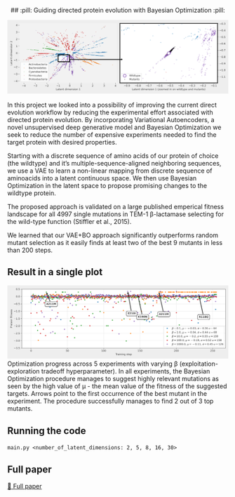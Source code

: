 <p align="center">
## :pill: Guiding directed protein evolution with Bayesian Optimization :pill:
</p>

![Image latent space](img/latent_space_wide_with_mutants.png)

In this project we looked into a possibility of improving the current direct evolution workflow by reducing the experimental effort associated with directed protein evolution. By incorporating Variational Autoencoders, a novel unsupervised deep generative model and Bayesian Optimization we seek to reduce the number of expensive experiments needed to find the target protein with desired properties. 

Starting with a discrete sequence of amino acids of our protein of choice (the wildtype) and it’s multiple-sequence-aligned neighboring sequences, we use a VAE to learn a non-linear mapping from discrete sequence of aminoacids into a latent continuous space. We then use Bayesian Optimization in the latent space to propose promising changes to the wildtype protein. 

The proposed approach is validated on a large published emperical fitness landscape for all 4997 single mutations in TEM-1 β-lactamase selecting for the wild-type function (Stiffler et al., 2015). 

We learned that our VAE+BO approach significantly outperforms random mutant selection as it easily finds at least two of the best 9 mutants in less than 200 steps.

## Result in a single plot
![Image results](img/results-wide.png)
Optimization progress across 5 experiments with varying β (exploitation-exploration tradeoff hyperparameter). In all experiments, the Bayesian Optimization procedure manages to suggest highly relevant mutations as seen by the high value of μ - the mean value of the fitness of the suggested targets. Arrows point to the first occurrence of the best mutant in the experiment. The procedure successfully manages to find 2 out of 3 top mutants.

## Running the code
```
main.py <number_of_latent_dimensions: 2, 5, 8, 16, 30> 
```

## Full paper
[:page_facing_up: Full paper](paper.pdf)